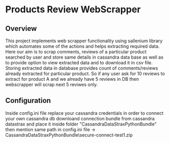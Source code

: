 # Products Review WebScrapper

## Overview 
This project implements web scrapper functionality using sallenium library which automates some of the actions and helps extracting required data. 
Here our aim is to scrap comments, reviews of a particular product searched by user and store same details in cassandra data base as well as to provide 
option to view extracted data and to download it in csv file. Storing extracted data in database provides count of comments/reviews already extracted for particular product.
So if any user ask for 10 reviews to extract for product A and we already have 5 reviews in DB then webscrapper will scrap next 5 reviwes only.


## Configuration

Inside config.ini file replace your cassandra credentials in order to connect your own cassandra db 
downloand connection bundle from cassandra datastrax and place it inside folder "CassandraDataStraxPythonBundle"
then mention same path in config.ini file -> CassandraDataStraxPythonBundle\secure-connect-test1.zip
 

